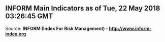 ## INFORM Main Indicators as of Tue, 22 May 2018 03:26:45 GMT

Source: **INFORM (Index For Risk Management) - http://www.inform-index.org**